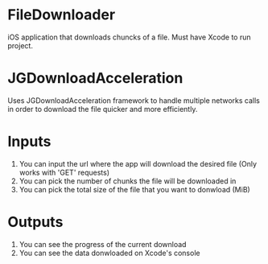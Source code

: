 # FileDownloader
iOS application that downloads chuncks of a file. Must have Xcode to run project.

# JGDownloadAcceleration
Uses JGDownloadAcceleration framework to handle multiple networks calls in order to download the file quicker and more efficiently.

# Inputs
1) You can input the url where the app will download the desired file (Only works with 'GET' requests)
2) You can pick the number of chunks the file will be downloaded in
3) You can pick the total size of the file that you want to donwload (MiB)

# Outputs
1) You can see the progress of the current download
2) You can see the data donwloaded on Xcode's console 
